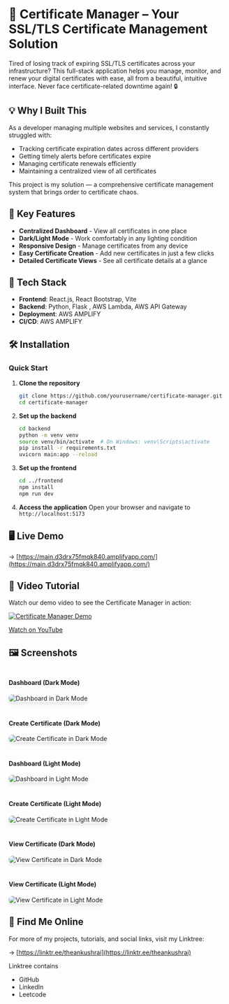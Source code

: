 # 📜 Certificate Manager – Your SSL/TLS Certificate Management Solution

Tired of losing track of expiring SSL/TLS certificates across your infrastructure? This full-stack application helps you manage, monitor, and renew your digital certificates with ease, all from a beautiful, intuitive interface. Never face certificate-related downtime again! 🔒

## 💡 Why I Built This

As a developer managing multiple websites and services, I constantly struggled with:

- Tracking certificate expiration dates across different providers
- Getting timely alerts before certificates expire
- Managing certificate renewals efficiently
- Maintaining a centralized view of all certificates

This project is my solution — a comprehensive certificate management system that brings order to certificate chaos.

## 🚀 Key Features

- **Centralized Dashboard** - View all certificates in one place
- **Dark/Light Mode** - Work comfortably in any lighting condition
- **Responsive Design** - Manage certificates from any device
- **Easy Certificate Creation** - Add new certificates in just a few clicks
- **Detailed Certificate Views** - See all certificate details at a glance

## 🧰 Tech Stack

- **Frontend**: React.js, React Bootstrap, Vite
- **Backend**: Python, Flask , AWS Lambda, AWS API Gateway
- **Deployment**: AWS AMPLIFY
- **CI/CD**: AWS AMPLIFY

## 🛠️ Installation

### Quick Start

1. **Clone the repository**

   ```bash
   git clone https://github.com/yourusername/certificate-manager.git
   cd certificate-manager
   ```

2. **Set up the backend**

   ```bash
   cd backend
   python -m venv venv
   source venv/bin/activate  # On Windows: venv\Scripts\activate
   pip install -r requirements.txt
   uvicorn main:app --reload
   ```

3. **Set up the frontend**

   ```bash
   cd ../frontend
   npm install
   npm run dev
   ```

4. **Access the application**
   Open your browser and navigate to `http://localhost:5173`

## 🖥️ Live Demo

→ [https://main.d3drx75fmqk840.amplifyapp.com/](https://main.d3drx75fmqk840.amplifyapp.com/)

## 🎥 Video Tutorial

Watch our demo video to see the Certificate Manager in action:

[![Certificate Manager Demo](https://img.youtube.com/vi/BCzoHyFQ-Gg/0.jpg)](https://www.youtube.com/watch?v=BCzoHyFQ-Gg)

[Watch on YouTube](https://www.youtube.com/watch?v=BCzoHyFQ-Gg)

## 🖼️ Screenshots

<div style="display: flex; flex-wrap: wrap; gap: 20px; margin: 20px 0;">
  <div style="flex: 1; min-width: 300px;">
    <h4>Dashboard (Dark Mode)</h4>
    <img src="documentation/screenshots/dashboard page dark.jpeg" alt="Dashboard in Dark Mode" style="max-width: 100%; border-radius: 8px; box-shadow: 0 4px 8px rgba(0,0,0,0.1);">
  </div>
  <div style="flex: 1; min-width: 300px;">
    <h4>Create Certificate (Dark Mode)</h4>
    <img src="documentation/screenshots/create cert dark.jpeg" alt="Create Certificate in Dark Mode" style="max-width: 100%; border-radius: 8px; box-shadow: 0 4px 8px rgba(0,0,0,0.1);">
  </div>
</div>

<div style="display: flex; flex-wrap: wrap; gap: 20px; margin: 20px 0;">
  <div style="flex: 1; min-width: 300px;">
    <h4>Dashboard (Light Mode)</h4>
    <img src="documentation/screenshots/dashboard page light.jpeg" alt="Dashboard in Light Mode" style="max-width: 100%; border-radius: 8px; box-shadow: 0 4px 8px rgba(0,0,0,0.1);">
  </div>
  <div style="flex: 1; min-width: 300px;">
    <h4>Create Certificate (Light Mode)</h4>
    <img src="documentation/screenshots/create cert lght.jpeg" alt="Create Certificate in Light Mode" style="max-width: 100%; border-radius: 8px; box-shadow: 0 4px 8px rgba(0,0,0,0.1);">
  </div>
</div>

<div style="display: flex; flex-wrap: wrap; gap: 20px; margin: 20px 0;">
  <div style="flex: 1; min-width: 300px;">
    <h4>View Certificate (Dark Mode)</h4>
    <img src="documentation/screenshots/view cert dark.jpeg" alt="View Certificate in Dark Mode" style="max-width: 100%; border-radius: 8px; box-shadow: 0 4px 8px rgba(0,0,0,0.1);">
  </div>
  <div style="flex: 1; min-width: 300px;">
    <h4>View Certificate (Light Mode)</h4>
    <img src="documentation/screenshots/view cert light.jpeg" alt="View Certificate in Light Mode" style="max-width: 100%; border-radius: 8px; box-shadow: 0 4px 8px rgba(0,0,0,0.1);">
  </div>
</div>

## 🔗 Find Me Online

For more of my projects, tutorials, and social links, visit my Linktree:

→ [https://linktr.ee/theankushrai](https://linktr.ee/theankushrai)

Linktree contains

- GitHub
- LinkedIn
- Leetcode
